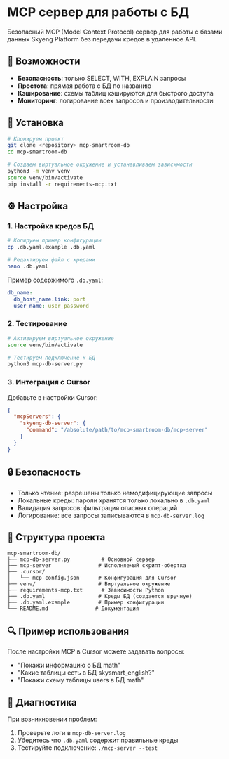# MCP сервер для работы с БД

Безопасный MCP (Model Context Protocol) сервер для работы с базами данных Skyeng Platform без передачи кредов в удаленное API.

## 🎯 Возможности

- **Безопасность**: только SELECT, WITH, EXPLAIN запросы
- **Простота**: прямая работа с БД по названию
- **Кэширование**: схемы таблиц кэшируются для быстрого доступа
- **Мониторинг**: логирование всех запросов и производительности


## 🚀 Установка

```bash
# Клонируем проект
git clone <repository> mcp-smartroom-db
cd mcp-smartroom-db

# Создаем виртуальное окружение и устанавливаем зависимости
python3 -m venv venv
source venv/bin/activate
pip install -r requirements-mcp.txt
```

## ⚙️ Настройка

### 1. Настройка кредов БД

```bash
# Копируем пример конфигурации
cp .db.yaml.example .db.yaml

# Редактируем файл с кредами
nano .db.yaml
```

Пример содержимого `.db.yaml`:
```yaml
db_name:
  db_host_name.link: port
  user_name: user_password
```

### 2. Тестирование

```bash
# Активируем виртуальное окружение
source venv/bin/activate

# Тестируем подключение к БД
python3 mcp-db-server.py
```

### 3. Интеграция с Cursor

Добавьте в настройки Cursor:

```json
{
  "mcpServers": {
    "skyeng-db-server": {
      "command": "/absolute/path/to/mcp-smartroom-db/mcp-server"
    }
  }
}
```

## 🔒 Безопасность

- Только чтение: разрешены только немодифицирующие запросы
- Локальные креды: пароли хранятся только локально в `.db.yaml`
- Валидация запросов: фильтрация опасных операций
- Логирование: все запросы записываются в `mcp-db-server.log`

## 📁 Структура проекта

```
mcp-smartroom-db/
├── mcp-db-server.py          # Основной сервер
├── mcp-server               # Исполняемый скрипт-обертка
├── .cursor/
│   └── mcp-config.json      # Конфигурация для Cursor
├── venv/                    # Виртуальное окружение
├── requirements-mcp.txt      # Зависимости Python
├── .db.yaml                 # Креды БД (создается вручную)
├── .db.yaml.example         # Пример конфигурации
└── README.md               # Документация
```

## 🔍 Пример использования

После настройки MCP в Cursor можете задавать вопросы:
- "Покажи информацию о БД math"
- "Какие таблицы есть в БД skysmart_english?"
- "Покажи схему таблицы users в БД math"


## 🔧 Диагностика

При возникновении проблем:

1. Проверьте логи в `mcp-db-server.log`
2. Убедитесь что `.db.yaml` содержит правильные креды
3. Тестируйте подключение: `./mcp-server --test`
